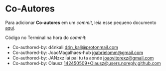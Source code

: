 # Co-Autores

Para adicionar **Co-autores** em um *commit*, leia esse pequeno documento [aqui](https://gist.github.com/d4nkali/6d89dbe116be0ab4382fcdaef5e71cd6).

Código no Terminal na hora do *commit*:

- Co-authored-by: d4nkali <d4n_kali@protonmail.com>
- Co-authored-by: JoaoMagalhaes-hub <jgabrielomm@gmail.com>
- Co-authored-by: JANzxz iai pai tu ta aonde <joaovitorexz@gmail.com>
- Co-authored-by: Olausz <142450509+Olausz@users.noreply.github.com>
